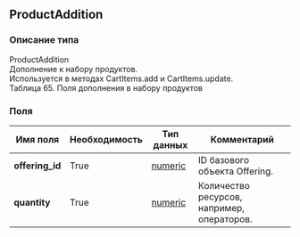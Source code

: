 
## ProductAddition

### Описание типа
ProductAddition<br/>Дополнение к набору продуктов.<br/>Используется в методах CartItems.add и CartItems.update.<br/>Таблица 65. Поля дополнения в набору продуктов<br/>
### Поля

| Имя поля | Необходимость | Тип данных | Комментарий |
|---|---|---|---|
|**offering_id**|True|[numeric](/docs/types/numeric.md)|ID базового объекта Offering.<br/>|
|**quantity**|True|[numeric](/docs/types/numeric.md)|Количество ресурсов, например, операторов.<br/>|
